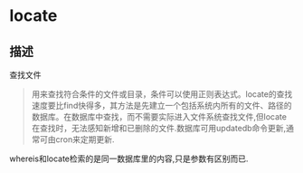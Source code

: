 # locate

## 描述

查找文件

> 用来查找符合条件的文件或目录，条件可以使用正则表达式。locate的查找速度要比find快得多，其方法是先建立一个包括系统内所有的文件、路径的数据库。在数据库中查找，而不需要实际进入文件系统查找文件,但locate在查找时，无法感知新增和已删除的文件.数据库可用updatedb命令更新,通常可由cron来定期更新.

whereis和locate检索的是同一数据库里的内容,只是参数有区别而已.